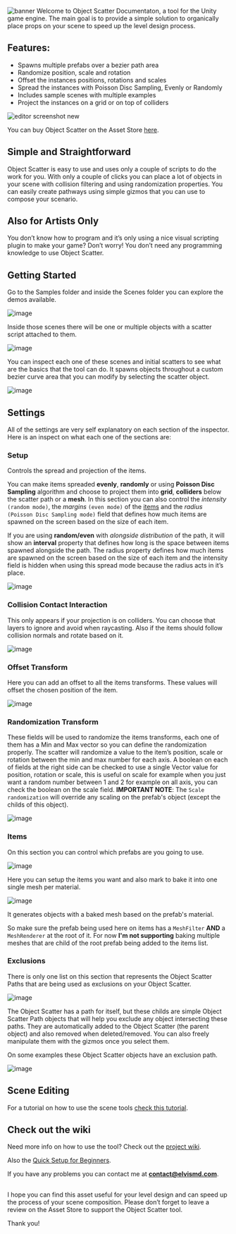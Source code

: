 ![banner](https://user-images.githubusercontent.com/9807602/156608653-227fd8e0-3b0f-42ca-85b9-89d7d81542a0.png)
Welcome to Object Scatter Documentaton, a tool for the Unity game engine.
The main goal is to provide a simple solution to organically place props on your scene to speed up the level design process.

## Features:

- Spawns multiple prefabs over a bezier path area
- Randomize position, scale and rotation
- Offset the instances positions, rotations and scales
- Spread the instances with Poisson Disc Sampling, Evenly or Randomly
- Includes sample scenes with multiple examples
- Project the instances on a grid or on top of colliders

![editor screenshot new](https://user-images.githubusercontent.com/9807602/156601132-37d0443d-f088-4e79-8535-0c07323955a8.PNG)

You can buy Object Scatter on the Asset Store [here](https://u3d.as/2kJE).

## Simple and Straightforward
Object Scatter is easy to use and uses only a couple of scripts to do the work for you. With only a couple of clicks you can place a lot of objects in your scene with collision filtering and using randomization properties. You can easily create pathways using simple gizmos that you can use to compose your scenario.

## Also for Artists Only
You don’t know how to program and it’s only using a nice visual scripting plugin to make your game? Don’t worry! You don’t need any programming knowledge to use Object Scatter.

## Getting Started
Go to the Samples folder and inside the Scenes folder you can explore the demos available.

![image](https://user-images.githubusercontent.com/9807602/156606095-975da580-9f45-498f-9460-6c3527a0f225.png)

Inside those scenes there will be one or multiple objects with a scatter script attached to them.

![image](https://user-images.githubusercontent.com/9807602/156606383-1ee9b7ee-78a0-4cad-84d1-260369a32fe7.png)

You can inspect each one of these scenes and initial scatters to see what are the basics that the tool can do.
It spawns objects throughout a custom bezier curve area that you can modify by selecting the scatter object.

![image](https://user-images.githubusercontent.com/9807602/156621568-55665e3b-a3ab-4228-bdbb-d04b4dbd47aa.png)

## Settings
All of the settings are very self explanatory on each section of the inspector. Here is an inspect on what each one of the sections are:

### Setup
Controls the spread and projection of the items. 

You can make items spreaded **evenly**, **randomly** or using **Poisson Disc Sampling** algorithm and choose to project them into **grid**, **colliders** below the scatter path or a **mesh**. 
In this section you can also control the *intensity* ``(random mode)``, the *margins* ``(even mode)`` of the [items](#items) and the *radius* ``(Poisson Disc Sampling mode)`` field that defines how much items are spawned on the screen based on the size of each item.

If you are using **random/even** with *alongside distribution* of the path, it will show an **interval** property that defines how long is the space between items spawned alongside the path. The radius property defines how much items are spawned on the screen based on the size of each item and the intensity field is hidden when using this spread mode because the radius acts in it’s place.

![image](https://user-images.githubusercontent.com/9807602/156626008-6f5ab0c5-c5ab-42a6-9d0d-df1dd9863127.png)

### Collision Contact Interaction
This only appears if your projection is on colliders. 
You can choose that layers to ignore and avoid when raycasting.
Also if the items should follow collision normals and rotate based on it.

![image](https://user-images.githubusercontent.com/9807602/156626360-455bd874-8ddd-4a8b-bc1e-74742aedcb5a.png)

### Offset Transform
Here you can add an offset to all the items transforms. These values will offset the chosen position of the item.

![image](https://user-images.githubusercontent.com/9807602/156626780-c4abc2c2-a38c-430f-ae96-9fe639a3ede1.png)

### Randomization Transform
These fields will be used to randomize the items transforms, each one of them has a Min and Max vector so you can define the randomization properly. The scatter will randomize a value to the item’s position, scale or rotation between the min and max number for each axis. A boolean on each of fields at the right side can be checked to use a single Vector value for position, rotation or scale, this is useful on scale for example when you just want a random number between 1 and 2 for example on all axis, you can check the boolean on the scale field.
**IMPORTANT NOTE**: The `Scale randomization` will override any scaling on the prefab's object (except the childs of this object).

![image](https://user-images.githubusercontent.com/9807602/156626852-6ec543cc-966b-4ba0-ba9f-6d61cc1cf324.png)

### Items
On this section you can control which prefabs are you going to use. 

![image](https://user-images.githubusercontent.com/9807602/156626902-a0e7fbb8-e7a2-4130-b627-eb90bdf2530e.png)

Here you can setup the items you want and also mark to bake it into one single mesh per material.

![image](https://user-images.githubusercontent.com/9807602/156627026-e69123ef-72b6-4807-9a46-55c50e6ab0c4.png)

It generates objects with a baked mesh based on the prefab's material.

So make sure the prefab being used here on items has a `MeshFilter` **AND** a `MeshRenderer` at the root of it.
For now **I'm not supporting** baking multiple meshes that are child of the root prefab being added to the items list.

### Exclusions
There is only one list on this section that represents the Object Scatter Paths that are being used as exclusions on your Object Scatter. 

![image](https://user-images.githubusercontent.com/9807602/156622723-7ba1d388-9997-40a4-9230-1cdf2331e864.png)

The Object Scatter has a path for itself, but these childs are simple Object Scatter Path objects that will help you exclude any object intersecting these paths. 
They are automatically added to the Object Scatter (the parent object) and also removed when deleted/removed. 
You can also freely manipulate them with the gizmos once you select them.

On some examples these Object Scatter objects have an exclusion path. 

![image](https://user-images.githubusercontent.com/9807602/156622464-815b9132-98f0-4a55-96fc-fbd5e3c31462.png)

## Scene Editing
For a tutorial on how to use the scene tools [check this tutorial](https://github.com/elvismd/object_scatter_docs/wiki/Scene-View-Tools).

## Check out the wiki
Need more info on how to use the tool? Check out the [project wiki](https://github.com/elvismd/object_scatter_docs/wiki).

Also the [Quick Setup for Beginners](https://github.com/elvismd/object_scatter_docs/wiki/Quick-Setup-for-Beginners).

If you have any problems you can contact me at **contact@elvismd.com**.

##

I hope you can find this asset useful for your level design and can speed up the process of your scene composition. 
Please don’t forget to leave a review on the Asset Store to support the Object Scatter tool.

Thank you!
